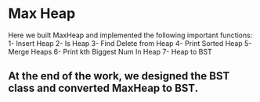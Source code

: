# Max Heap 
Here we built MaxHeap and implemented the following important functions:
1- Insert Heap
2- Is Heap
3- Find Delete from Heap
4- Print Sorted Heap
5- Merge Heaps
6- Print kth Biggest Num In Heap
7- Heap to BST
## At the end of the work, we designed the BST class and converted MaxHeap to BST.
